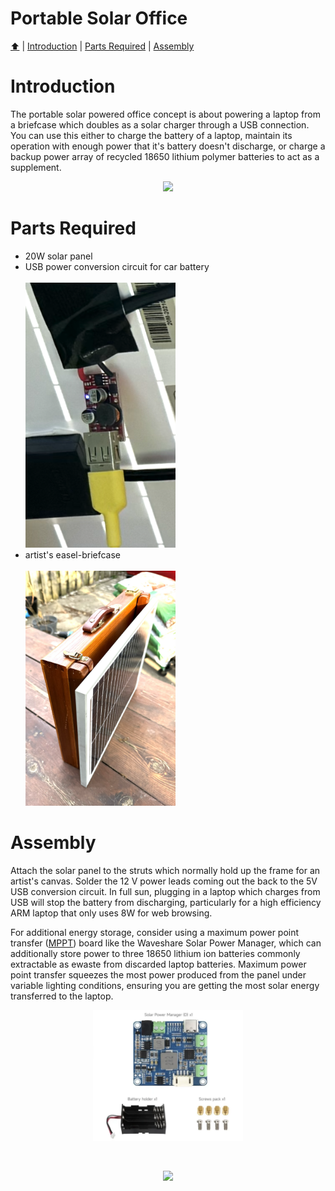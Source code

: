 <!DOCTYPE html>
<h1 id="top">Portable Solar Office</h1>
<p><a href="README.md"> ⬆️</a> | <a href="portablesolaroffice.md#Introduction">Introduction</a> | <a href="portablesolaroffice.md#partslist">Parts Required</a> | <a href="portablesolaroffice.md#assembly">Assembly</a></p>
<h1 id="introduction">Introduction</h1>                                                                         
<p>The portable solar powered office concept is about powering a laptop from a briefcase which doubles as a solar charger through a USB connection.  You can use this either to charge the battery of a laptop, maintain its operation with enough power that it's battery doesn't discharge, or charge a backup power array of recycled 18650 lithium polymer batteries to act as a supplement.</p>
<p align="center"><img src="solarbriefcase_02.png" width="480"></p>
<h1 id="partslist">Parts Required</h1> 
<p><ul>
  <li>20W solar panel</li>
  <li>USB power conversion circuit for car battery</br></br><img src="solarbriefcase_04.png" width="240"></br></li>
  <li>artist's easel-briefcase</br></br><img src="solarbriefcase_01.png" width="240"></br></li>
</ul>
</p>
<h1 id="assembly">Assembly</h1> 
<p>Attach the solar panel to the struts which normally hold up the frame for an artist's canvas.  Solder the 12 V power leads coming out the back to the 5V USB conversion circuit.  In full sun, plugging in a laptop which charges from USB will stop the battery from discharging, particularly for a high efficiency ARM laptop that only uses 8W for web browsing.</p>
<p>For additional energy storage, consider using a maximum power point transfer (<a href="https://en.wikipedia.org/wiki/Maximum_power_point_tracking">MPPT</a>) board like the Waveshare Solar Power Manager, which can additionally store power to three 18650 lithium ion batteries commonly extractable as ewaste from discarded laptop batteries.  Maximum power point transfer squeezes the most power produced from the panel under variable lighting conditions, ensuring you are getting the most solar energy transferred to the laptop.</p><p align="center"><img src="solarbriefcase_03.png" width="240"></p></br>
<p align="center"><img src="IMG_1150.png"></p>
</html>
